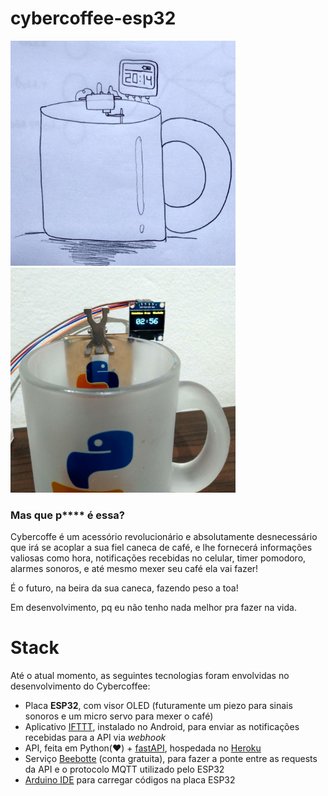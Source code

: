 # cybercoffee-esp32

<p float="left">
<img src="https://github.com/renanstd/cybercoffee-esp32/blob/main/screenshots/print01.jpg" width="360" height="360"/>
<img src="https://github.com/renanstd/cybercoffee-esp32/blob/main/screenshots/print02.jpg" width="360" height="360"/>
</p>

### Mas que p**** é essa?

Cybercoffe é um acessório revolucionário e absolutamente desnecessário que irá se acoplar a sua fiel caneca de café, e lhe fornecerá informações valiosas como hora, notificações recebidas no celular, timer pomodoro, alarmes sonoros, e até mesmo mexer seu café ela vai fazer!

É o futuro, na beira da sua caneca, fazendo peso a toa!

Em desenvolvimento, pq eu não tenho nada melhor pra fazer na vida.

# Stack

Até o atual momento, as seguintes tecnologias foram envolvidas no desenvolvimento do Cybercoffee:

- Placa **ESP32**, com visor OLED (futuramente um piezo para sinais sonoros e um micro servo para mexer o café)
- Aplicativo [IFTTT](https://play.google.com/store/apps/details?id=com.ifttt.ifttt&hl=pt_BR&gl=US), instalado no Android, para enviar as notificações recebidas para a API via *webhook*
- API, feita em Python(:heart:) + [fastAPI](https://fastapi.tiangolo.com/), hospedada no [Heroku](https://www.heroku.com/)
- Serviço [Beebotte](https://beebotte.com/home) (conta gratuita), para fazer a ponte entre as requests da API e o protocolo MQTT utilizado pelo ESP32
- [Arduino IDE](https://www.arduino.cc/en/software) para carregar códigos na placa ESP32

